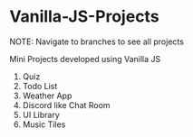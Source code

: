 # Vanilla-JS-Projects

NOTE: Navigate to branches to see all projects

Mini Projects developed using Vanilla JS

1. Quiz
2. Todo List
3. Weather App
4. Discord like Chat Room
5. UI Library
6. Music Tiles
